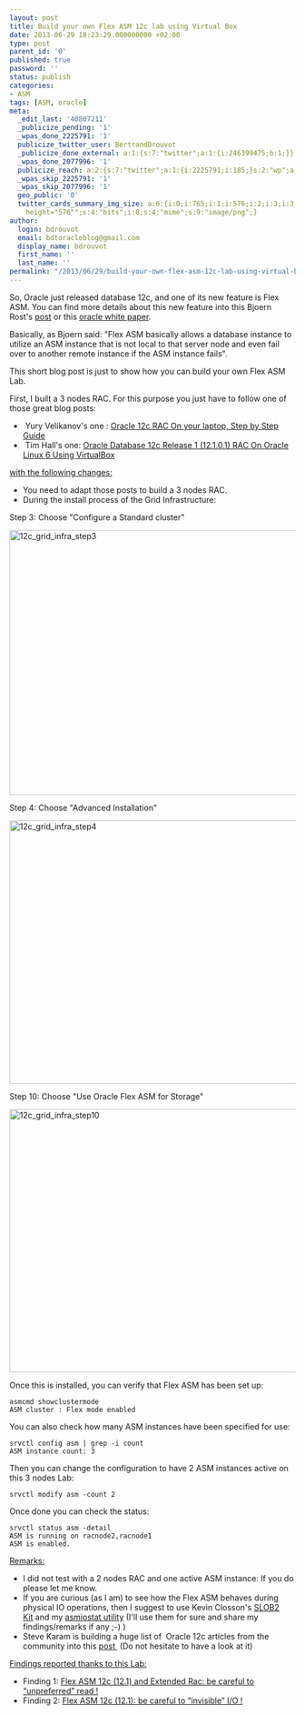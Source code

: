 ```yaml
---
layout: post
title: Build your own Flex ASM 12c lab using Virtual Box
date: 2013-06-29 18:23:29.000000000 +02:00
type: post
parent_id: '0'
published: true
password: ''
status: publish
categories:
- ASM
tags: [ASM, oracle]
meta:
  _edit_last: '40807211'
  _publicize_pending: '1'
  _wpas_done_2225791: '1'
  publicize_twitter_user: BertrandDrouvot
  _publicize_done_external: a:1:{s:7:"twitter";a:1:{i:246399475;b:1;}}
  _wpas_done_2077996: '1'
  publicize_reach: a:2:{s:7:"twitter";a:1:{i:2225791;i:185;}s:2:"wp";a:1:{i:0;i:33;}}
  _wpas_skip_2225791: '1'
  _wpas_skip_2077996: '1'
  geo_public: '0'
  twitter_cards_summary_img_size: a:6:{i:0;i:765;i:1;i:576;i:2;i:3;i:3;s:24:"width="765"
    height="576"";s:4:"bits";i:8;s:4:"mime";s:9:"image/png";}
author:
  login: bdrouvot
  email: bdtoracleblog@gmail.com
  display_name: bdrouvot
  first_name: ''
  last_name: ''
permalink: "/2013/06/29/build-your-own-flex-asm-12c-lab-using-virtual-box/"
---
```


So, Oracle just released database 12c, and one of its new feature is Flex ASM. You can find more details about this new feature into this Bjoern Rost's [post](http://portrix-systems.de/blog/brost/flex-everything-in-oracle-rac-12c/) or this [oracle white paper](http://www.oracle.com/technetwork/products/cloud-storage/oracle-12c-asm-overview-1965430.pdf).[  
](http://portrix-systems.de/blog/author/brost/ "View all posts by Bjoern Rost")

Basically, as Bjoern said: "Flex ASM basically allows a database instance to utilize an ASM instance that is not local to that server node and even fail over to another remote instance if the ASM instance fails".

This short blog post is just to show how you can build your own Flex ASM Lab.

First, I built a 3 nodes RAC. For this purpose you just have to follow one of those great blog posts:

-    Yury Velikanov's one : [Oracle 12c RAC On your laptop, Step by Step Guide](http://www.pythian.com/blog/oracle-12c-rac-on-your-laptop-step-by-step-guide/)
-    Tim Hall's one: [Oracle Database 12c Release 1 (12.1.0.1) RAC On Oracle Linux 6 Using VirtualBox](http://www.oracle-base.com/articles/12c/oracle-db-12cr1-rac-installation-on-oracle-linux-6-using-virtualbox.php)

<span style="text-decoration:underline;">with the following changes:</span>

-   You need to adapt those posts to build a 3 nodes RAC.
-   During the install process of the Grid Infrastructure:

Step 3: Choose "Configure a Standard cluster"

<img src="{{ site.baseurl }}/assets/images/12c_grid_infra_step31.png" class="aligncenter size-full wp-image-1143" width="620" height="466" alt="12c_grid_infra_step3" />

Step 4: Choose "Advanced Installation"

<img src="{{ site.baseurl }}/assets/images/12c_grid_infra_step4.png" class="aligncenter size-full wp-image-1140" width="620" height="463" alt="12c_grid_infra_step4" />

Step 10: Choose "Use Oracle Flex ASM for Storage"

<img src="{{ site.baseurl }}/assets/images/12c_grid_infra_step10.png" class="aligncenter size-full wp-image-1141" width="620" height="463" alt="12c_grid_infra_step10" />

Once this is installed, you can verify that Flex ASM has been set up:

    asmcmd showclustermode
    ASM cluster : Flex mode enabled

You can also check how many ASM instances have been specified for use:

    srvctl config asm | grep -i count
    ASM instance count: 3

Then you can change the configuration to have 2 ASM instances active on this 3 nodes Lab:

    srvctl modify asm -count 2

Once done you can check the status:

    srvctl status asm -detail
    ASM is running on racnode2,racnode1
    ASM is enabled.

<span style="text-decoration:underline;">Remarks:</span>

-   I did not test with a 2 nodes RAC and one active ASM instance: If you do please let me know.
-   If you are curious (as I am) to see how the Flex ASM behaves during physical IO operations, then I suggest to use Kevin Closson's [SLOB2 Kit](http://kevinclosson.wordpress.com/2013/05/02/slob-2-a-significant-update-links-are-here/) and my [asmiostat utility](http://bdrouvot.wordpress.com/2013/02/15/asm-io-statistics-utility/ "ASM I/O Statistics Utility") (I'll use them for sure and share my findings/remarks if any ;-) )
-   Steve Karam is building a huge list of  Oracle 12c articles from the community into this [post ](http://www.oraclealchemist.com/news/install-oracle-12c-12-1/) (Do not hesitate to have a look at it)

<span style="text-decoration:underline;">Findings reported thanks to this Lab:</span>

-   Finding 1: [Flex ASM 12c (12.1) and Extended Rac: be careful to “unpreferred” read !](http://bdrouvot.wordpress.com/2013/07/02/flex-asm-12c-12-1-and-extended-rac-be-careful-to-unpreferred-read/ "Flex ASM 12c (12.1) and Extended Rac: be careful to “unpreferred” read !")
-   Finding 2: [Flex ASM 12c (12.1): be careful to “invisible” I/O !](http://bdrouvot.wordpress.com/2013/07/16/flex-asm-12c-12-1-be-careful-to-invisible-io/ "Flex ASM 12c (12.1): be careful to “invisible” I/O !")

 
